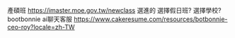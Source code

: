 產碩班
https://imaster.moe.gov.tw/newclass
選進的 選擇假日班?
選擇學校?
bootbonnie ai聊天客服
https://www.cakeresume.com/resources/botbonnie-ceo-roy?locale=zh-TW
